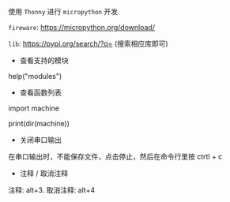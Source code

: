 使用 `Thonny` 进行 `micropython` 开发



`fireware`:  https://micropython.org/download/

`lib`: https://pypi.org/search/?q=  (搜索相应库即可)



* 查看支持的模块

help("modules")

* 查看函数列表

import machine

print(dir(machine))

* 关闭串口输出

在串口输出时，不能保存文件，点击停止，然后在命令行里按 ctrtl + c

* 注释 / 取消注释

注释: alt+3. 取消注释: alt+4